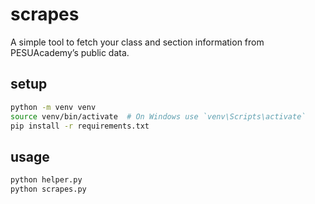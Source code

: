 # scrapes

A simple tool to fetch your class and section information from PESUAcademy’s public data.

## setup

```sh
python -m venv venv
source venv/bin/activate  # On Windows use `venv\Scripts\activate`
pip install -r requirements.txt
```

## usage

```sh
python helper.py
python scrapes.py
```
